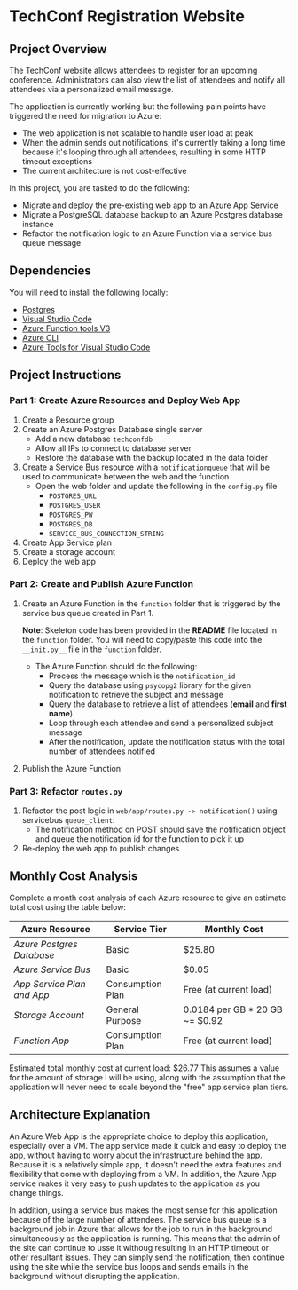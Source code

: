 # TechConf Registration Website

## Project Overview
The TechConf website allows attendees to register for an upcoming conference. Administrators can also view the list of attendees and notify all attendees via a personalized email message.

The application is currently working but the following pain points have triggered the need for migration to Azure:
 - The web application is not scalable to handle user load at peak
 - When the admin sends out notifications, it's currently taking a long time because it's looping through all attendees, resulting in some HTTP timeout exceptions
 - The current architecture is not cost-effective 

In this project, you are tasked to do the following:
- Migrate and deploy the pre-existing web app to an Azure App Service
- Migrate a PostgreSQL database backup to an Azure Postgres database instance
- Refactor the notification logic to an Azure Function via a service bus queue message

## Dependencies

You will need to install the following locally:
- [Postgres](https://www.postgresql.org/download/)
- [Visual Studio Code](https://code.visualstudio.com/download)
- [Azure Function tools V3](https://docs.microsoft.com/en-us/azure/azure-functions/functions-run-local?tabs=windows%2Ccsharp%2Cbash#install-the-azure-functions-core-tools)
- [Azure CLI](https://docs.microsoft.com/en-us/cli/azure/install-azure-cli?view=azure-cli-latest)
- [Azure Tools for Visual Studio Code](https://marketplace.visualstudio.com/items?itemName=ms-vscode.vscode-node-azure-pack)

## Project Instructions

### Part 1: Create Azure Resources and Deploy Web App
1. Create a Resource group
2. Create an Azure Postgres Database single server
   - Add a new database `techconfdb`
   - Allow all IPs to connect to database server
   - Restore the database with the backup located in the data folder
3. Create a Service Bus resource with a `notificationqueue` that will be used to communicate between the web and the function
   - Open the web folder and update the following in the `config.py` file
      - `POSTGRES_URL`
      - `POSTGRES_USER`
      - `POSTGRES_PW`
      - `POSTGRES_DB`
      - `SERVICE_BUS_CONNECTION_STRING`
4. Create App Service plan
5. Create a storage account
6. Deploy the web app

### Part 2: Create and Publish Azure Function
1. Create an Azure Function in the `function` folder that is triggered by the service bus queue created in Part 1.

      **Note**: Skeleton code has been provided in the **README** file located in the `function` folder. You will need to copy/paste this code into the `__init.py__` file in the `function` folder.
      - The Azure Function should do the following:
         - Process the message which is the `notification_id`
         - Query the database using `psycopg2` library for the given notification to retrieve the subject and message
         - Query the database to retrieve a list of attendees (**email** and **first name**)
         - Loop through each attendee and send a personalized subject message
         - After the notification, update the notification status with the total number of attendees notified
2. Publish the Azure Function

### Part 3: Refactor `routes.py`
1. Refactor the post logic in `web/app/routes.py -> notification()` using servicebus `queue_client`:
   - The notification method on POST should save the notification object and queue the notification id for the function to pick it up
2. Re-deploy the web app to publish changes

## Monthly Cost Analysis
Complete a month cost analysis of each Azure resource to give an estimate total cost using the table below:

| Azure Resource             | Service Tier     | Monthly Cost |
| -------------------------- | ---------------- | ------------ |
| *Azure Postgres Database*  | Basic            | $25.80 |
| *Azure Service Bus*        | Basic            |  $0.05 |
| *App Service Plan and App* | Consumption Plan | Free (at current load) |
| *Storage Account*          | General Purpose  |  0.0184 per GB * 20 GB ~= $0.92 | 
| *Function App*             | Consumption Plan | Free (at current load) |

Estimated total monthly cost at current load: $26.77
This assumes a value for the amount of storage i will be using, along with the assumption that the application will never need to scale beyond the "free" app service plan tiers.

## Architecture Explanation

An Azure Web App is the appropriate choice to deploy this application, especially over a VM. The app service made it quick and easy to deploy the app, without having to worry about the infrastructure behind the app. Because it is a relatively simple app, it doesn't need the extra features and flexibility that come with deploying from a VM. In addition, the Azure App service makes it very easy to push updates to the application as you change things.

In addition, using a service bus makes the most sense for this application because of the large number of attendees. The service bus queue is a background job in Azure that allows for the job to run in the background simultaneously as the application is running. This means that the admin of the site can continue to usse it withoug resulting in an HTTP timeout or other resultant issues. They can simply send the notification, then continue using the site while the service bus loops and sends emails in the background without disrupting the application. 
